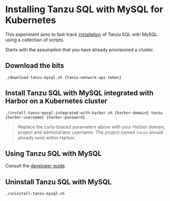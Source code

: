 # Installing Tanzu SQL with MySQL for Kubernetes

This experiment aims to fast-track [installation](https://docs.pivotal.io/tanzu-mysql-kubernetes/0-2/install-operator.html) of Tanzu SQL with MySQL using a collection of scripts.

Starts with the assumption that you have already provisioned a cluster.

## Download the bits

```
./download-tanzu-mysql.sh {tanzu-network-api-token}
```

## Install Tanzu SQL with MySQL integrated with Harbor on a Kubernetes cluster

```
./install-tanzu-mysql-integrated-with-harbor.sh {harbor-domain} tanzu {harbor-username} {harbor-password}
```
> Replace the curly-braced parameters above with your Harbor domain, project and administrator username. The project named `tanzu` should already exist within Harbor.

## Using Tanzu SQL with MySQL

Consult the [developer guide](https://docs.pivotal.io/tanzu-mysql-kubernetes/0-2/create-delete-mysql.html).

## Uninstall Tanzu SQL with MySQL

```
./uninstall-tanzu-mysql.sh
```